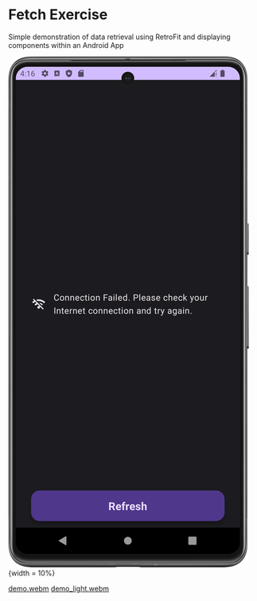 # Fetch Exercise
Simple demonstration of data retrieval using RetroFit 
and displaying components within an Android App

![alt text](https://github.com/balaji-balachandran/FetchExercise/blob/master/demo/error_dark.png){width = 10%}


[demo.webm](https://github.com/balaji-balachandran/FetchExercise/assets/109255110/e585401d-ad5c-4086-9d9b-9cd3950c97b0)
[demo_light.webm](https://github.com/balaji-balachandran/FetchExercise/assets/109255110/8c501f41-7cd7-4b53-8218-1b46cd7f28b6)
